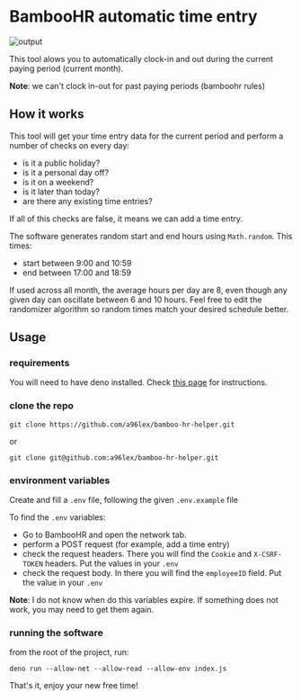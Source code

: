 # BambooHR automatic time entry

![output](img/output.png)

This tool alows you to automatically clock-in and out during the current paying period (current month).

**Note**: we can't clock in-out for past paying periods (bamboohr rules)

## How it works

This tool will get your time entry data for the current period and perform a number of checks on every day:

- is it a public holiday?
- is it a personal day off?
- is it on a weekend?
- is it later than today?
- are there any existing time entries?

If all of this checks are false, it means we can add a time entry.

The software generates random start and end hours using `Math.random`. This times:

- start between 9:00 and 10:59
- end between 17:00 and 18:59

If used across all month, the average hours per day are 8, even though any given day can oscillate between 6 and 10 hours. Feel free to edit the randomizer algorithm so random times match your desired schedule better.

## Usage

### requirements

You will need to have deno installed. Check [this page](https://deno.land/manual@v1.29.1/getting_started/installation) for instructions.

### clone the repo

```
git clone https://github.com/a96lex/bamboo-hr-helper.git
```

or

```
git clone git@github.com:a96lex/bamboo-hr-helper.git
```

### environment variables

Create and fill a `.env` file, following the given `.env.example` file

To find the `.env` variables:

- Go to BambooHR and open the network tab.
- perform a POST request (for example, add a time entry)
- check the request headers. There you will find the `Cookie` and `X-CSRF-TOKEN` headers. Put the values in your `.env`
- check the request body. In there you will find the `employeeID` field. Put the value in your `.env`

**Note**: I do not know when do this variables expire. If something does not work, you may need to get them again.

### running the software

from the root of the project, run:

```
deno run --allow-net --allow-read --allow-env index.js
```

That's it, enjoy your new free time!
